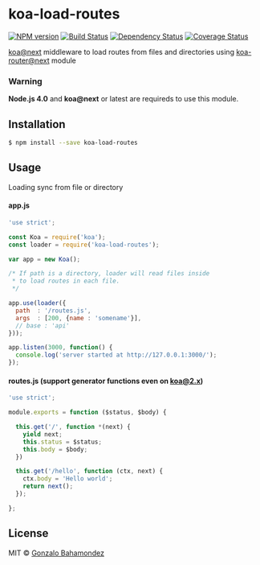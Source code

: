 # koa-load-routes
[![NPM version][npm-image]][npm-url] [![Build Status][travis-image]][travis-url] [![Dependency Status][daviddm-image]][daviddm-url] [![Coverage Status](https://coveralls.io/repos/github/gbahamondez/koa-load-routes/badge.svg?branch=master)](https://coveralls.io/github/gbahamondez/koa-load-routes?branch=master)

[koa@next](https://github.com/koajs/koa/tree/v2.x) middleware to load routes from files and directories using [koa-router@next](https://github.com/alexmingoia/koa-router) module


### Warning
**Node.js 4.0** and **koa@next** or latest are requireds  to use this module.


## Installation

```sh
$ npm install --save koa-load-routes
```

## Usage

Loading sync from file or directory
#### app.js
```js
'use strict';

const Koa = require('koa');
const loader = require('koa-load-routes');

var app = new Koa();

/* If path is a directory, loader will read files inside
 * to load routes in each file.
 */

app.use(loader({
  path  : '/routes.js',
  args  : [200, {name : 'somename'}],
  // base : 'api'
}));

app.listen(3000, function() {
  console.log('server started at http://127.0.0.1:3000/');
});

```

#### routes.js (support generator functions even on koa@2.x)
```js
'use strict';

module.exports = function ($status, $body) {

  this.get('/', function *(next) {
    yield next;
    this.status = $status;
    this.body = $body;
  })

  this.get('/hello', function (ctx, next) {
    ctx.body = 'Hello world';
    return next();
  });

};
```


## License

MIT © [Gonzalo Bahamondez](https://github.com/gbahamondez/)


[npm-image]: https://badge.fury.io/js/koa-load-routes.svg
[npm-url]: https://npmjs.org/package/koa-load-routes
[travis-image]: https://travis-ci.org/gbahamondez/koa-load-routes.svg?branch=master
[travis-url]: https://travis-ci.org/gbahamondez/koa-load-routes
[daviddm-image]: https://david-dm.org/gbahamondez/koa-load-routes.svg?theme=shields.io
[daviddm-url]: https://david-dm.org/gbahamondez/koa-load-routes